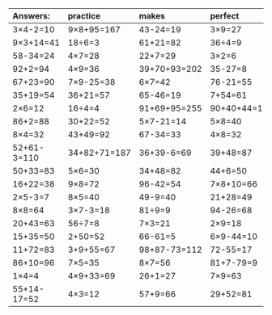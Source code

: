 | Answers: | practice | makes | perfect | ! |
| :--- | :--- | :--- | :--- | :--- |
| 3×4-2=10 | 9×8+95=167 | 43-24=19 | 3×9=27 | 92-19=73 | 
| 9×3+14=41 | 18÷6=3 | 61+21=82 | 36÷4=9 | 3×4=12 | 
| 58-34=24 | 4×7=28 | 22+7=29 | 3×2=6 | 5×9+58=103 | 
| 92+2=94 | 4×9=36 | 39+70+93=202 | 35-27=8 | 1+65+76=142 | 
| 67+23=90 | 7×9-25=38 | 6×7=42 | 76-21=55 | 12÷2=6 | 
| 35+19=54 | 36+21=57 | 65-46=19 | 7+54=61 | 3+62=65 | 
| 2×6=12 | 16÷4=4 | 91+69+95=255 | 90+40+44=174 | 63-37=26 | 
| 86+2=88 | 30+22=52 | 5×7-21=14 | 5×8=40 | 9×6=54 | 
| 8×4=32 | 43+49=92 | 67-34=33 | 4×8=32 | 3×9+70=97 | 
| 52+61-3=110 | 34+82+71=187 | 36+39-6=69 | 39+48=87 | 45+45=90 | 
| 50+33=83 | 5×6=30 | 34+48=82 | 44+6=50 | 4×6+78=102 | 
| 16+22=38 | 9×8=72 | 96-42=54 | 7×8+10=66 | 8×2=16 | 
| 2×5-3=7 | 8×5=40 | 49-9=40 | 21+28=49 | 18+27=45 | 
| 8×8=64 | 3×7-3=18 | 81÷9=9 | 94-26=68 | 5×5+91=116 | 
| 20+43=63 | 56÷7=8 | 7×3=21 | 2×9=18 | 34+45=79 | 
| 15+35=50 | 2+50=52 | 66-61=5 | 6×9-44=10 | 8×9=72 | 
| 11+72=83 | 3+9+55=67 | 98+87-73=112 | 72-55=17 | 7+18=25 | 
| 86+10=96 | 7×5=35 | 8×7=56 | 81+7-79=9 | 27+30+21=78 | 
| 1×4=4 | 4×9+33=69 | 26+1=27 | 7×9=63 | 74+18=92 | 
| 55+14-17=52 | 4×3=12 | 57+9=66 | 29+52=81 | 25÷5=5 | 

